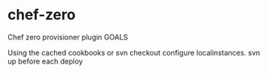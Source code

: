 chef-zero
=========

Chef zero  provisioner plugin
GOALS  

Using the cached cookbooks or svn checkout configure localinstances.
svn up before each deploy
